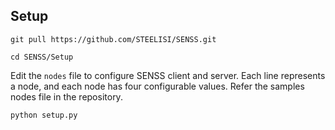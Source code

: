 <h2> Setup </h2>

```git pull https://github.com/STEELISI/SENSS.git```

```cd SENSS/Setup```

Edit the ```nodes``` file to configure SENSS client and server. Each line represents a node, and each node has four configurable values. Refer the samples nodes file in the repository.

```python setup.py```
